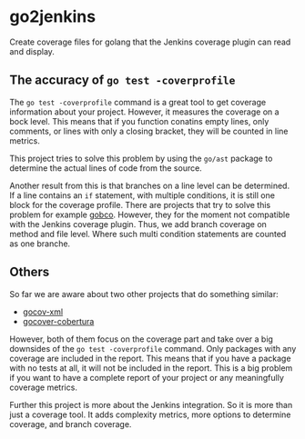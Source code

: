 # go2jenkins
Create coverage files for golang that the Jenkins coverage plugin can read and display.

## The accuracy of `go test -coverprofile`
The `go test -coverprofile` command is a great tool to get coverage information about your project.
However, it measures the coverage on a bock level. This means that if you function conatins empty lines, only comments, 
or lines with only a closing bracket, they will be counted in line metrics.

This project tries to solve this problem by using the `go/ast` package to determine the actual lines of code from the source.

Another result from this is that branches on a line level can be determined. If a line contains an `if` statement,
with multiple conditions, it is still one block for the coverage profile. There are projects that try to solve this problem
for example [gobco](https://github.com/rillig/gobco). However, they for the moment not compatible with the Jenkins coverage plugin.
Thus, we add branch coverage on method and file level. Where such multi condition statements are counted as one branche.

## Others
So far we are aware about two other projects that do something similar:
* [gocov-xml](https://github.com/axw/gocov-xml)
* [gocover-cobertura](https://github.com/boumenot/gocover-cobertura) 

However, both of them focus on the coverage part and take over a big downsides of the `go test -coverprofile` command.
Only packages with any coverage are included in the report. 
This means that if you have a package with no tests at all, it will not be included in the report. 
This is a big problem if you want to have a complete report of your project or any meaningfully coverage metrics.

Further this project is more about the Jenkins integration. So it is more than just a coverage tool.
It adds complexity metrics, more options to determine coverage, and branch coverage.